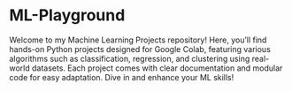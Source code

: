 # ML-Playground
Welcome to my Machine Learning Projects repository! Here, you’ll find hands-on Python projects designed for Google Colab, featuring various algorithms such as classification, regression, and clustering using real-world datasets. Each project comes with clear documentation and modular code for easy adaptation. Dive in and enhance your ML skills!
